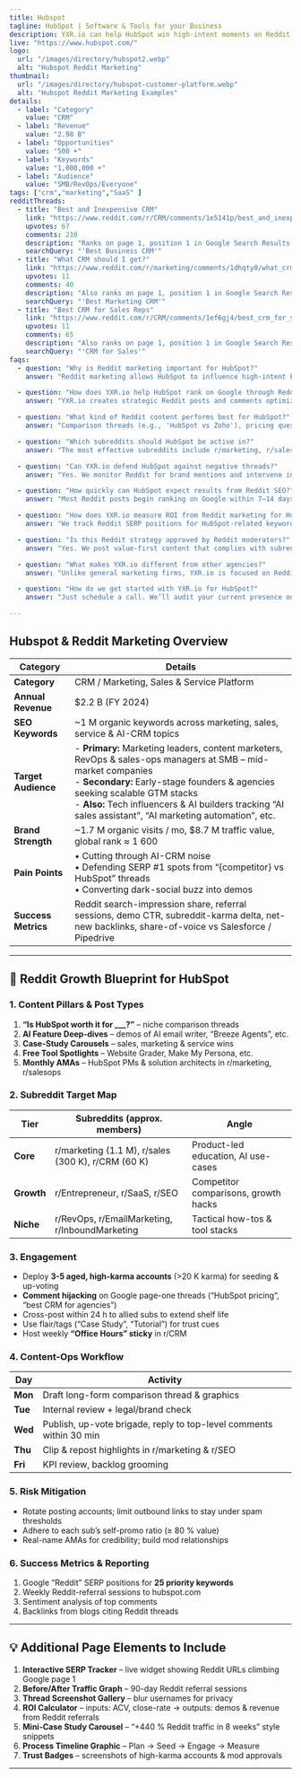 ```yaml
---
title: Hubspot
tagline: HubSpot | Software & Tools for your Business 
description: YXR.io can help HubSpot win high-intent moments on Reddit by creating strategic posts and comments that rank on Google. We target keywords like “best CRM for startups,” using high-karma accounts to influence threads and defend your brand in organic search. Our team manages everything from ideation to moderation outreach, driving real traffic and brand authority through Reddit's trusted user base.
live: "https://www.hubspot.com/"
logo:
  url: "/images/directory/hubspot2.webp"
  alt: "Hubspot Reddit Marketing"
thumbnail:
  url: "/images/directory/hubspot-customer-platform.webp"
  alt: "Hubspot Reddit Marketing Examples"
details:
  - label: "Category"
    value: "CRM"
  - label: "Revenue"
    value: "2.98 B"
  - label: "Opportunities"
    value: "500 +"
  - label: "Keywords"
    value: "1,000,000 +"
  - label: "Audience"
    value: "SMB/RevOps/Everyone"
tags: ["crm","marketing","SaaS" ]
redditThreads:
  - title: "Best and Inexpensive CRM"
    link: "https://www.reddit.com/r/CRM/comments/1e5141p/best_and_inexpensive_crm_for_small_business/https://www.reddit.com/r/CRM/comments/1e5141p/best_and_inexpensive_crm_for_small_business/"
    upvotes: 67
    comments: 210
    description: "Ranks on page 1, position 1 in Google Search Results. To get to the top comment of this thread you only need 16 upvotes."
    searchQuery: "'Best Business CRM'"
  - title: "What CRM should I get?"
    link: "https://www.reddit.com/r/marketing/comments/1dhqty0/what_crm_should_i_get/"
    upvotes: 11
    comments: 40
    description: "Also ranks on page 1, position 1 in Google Search Results. Even easier to rank as the first comment of this thread - 15 upvotes."
    searchQuery: "'Best Marketing CRM'"
  - title: "Best CRM for Sales Reps"
    link: "https://www.reddit.com/r/CRM/comments/1ef6gj4/best_crm_for_sales_reps/"
    upvotes: 11
    comments: 65
    description: "Also ranks on page 1, position 1 in Google Search Results. Even easier to rank as the first comment of this thread - 15 upvotes."
    searchQuery: "'CRM for Sales'"
faqs:
  - question: "Why is Reddit marketing important for HubSpot?"
    answer: "Reddit marketing allows HubSpot to influence high-intent buyers who are searching for CRMs, marketing tools, and sales platforms. Many Reddit threads about 'best CRM for startups' or 'HubSpot vs Salesforce' rank on page one of Google. YXR.io helps HubSpot own those conversations and convert organic interest into demo requests."

  - question: "How does YXR.io help HubSpot rank on Google through Reddit?"
    answer: "YXR.io creates strategic Reddit posts and comments optimized for SEO. We use aged, high-karma accounts to post in trusted subreddits, targeting keywords like 'HubSpot pricing Reddit' and 'CRM for SMBs.' Our team drives early engagement to boost visibility, helping those threads rank on Google."

  - question: "What kind of Reddit content performs best for HubSpot?"
    answer: "Comparison threads (e.g., 'HubSpot vs Zoho'), pricing questions, AI feature breakdowns, and tool recommendations perform best. We also highlight HubSpot’s free tools and post success stories in subreddits like r/marketing, r/sales, and r/CRM to reach real decision-makers."

  - question: "Which subreddits should HubSpot be active in?"
    answer: "The most effective subreddits include r/marketing, r/sales, r/CRM, r/SaaS, r/RevOps, and r/EmailMarketing. These are active communities where potential HubSpot customers regularly ask about CRMs, lead gen tools, marketing automation, and startup tech stacks."

  - question: "Can YXR.io defend HubSpot against negative threads?"
    answer: "Yes. We monitor Reddit for brand mentions and intervene in real time using high-trust accounts. When threads like 'Why I left HubSpot' or 'Is HubSpot worth it?' begin trending, we offer fact-based, respectful responses that shift sentiment and highlight real customer wins."

  - question: "How quickly can HubSpot expect results from Reddit SEO?"
    answer: "Most Reddit posts begin ranking on Google within 7–14 days, especially for long-tail keywords like 'best CRM for marketing teams' or 'HubSpot CRM Reddit.' Traffic and engagement usually increase in the first 30 days, with compounding value over time as the threads stay indexed."

  - question: "How does YXR.io measure ROI from Reddit marketing for HubSpot?"
    answer: "We track Reddit SERP positions for HubSpot-related keywords, Reddit referral traffic to HubSpot.com, post engagement (upvotes, comments), and backlink generation. These metrics are summarized in a transparent dashboard updated weekly."

  - question: "Is this Reddit strategy approved by Reddit moderators?"
    answer: "Yes. We post value-first content that complies with subreddit rules. We avoid spam tactics, rotate accounts, and maintain positive relationships with mods to ensure long-term visibility for HubSpot posts and comments."

  - question: "What makes YXR.io different from other agencies?"
    answer: "Unlike general marketing firms, YXR.io is focused on Reddit SEO. We specialize in ranking Reddit content on Google for decision-stage keywords. For a high-volume brand like HubSpot, this means capturing organic traffic your blog or ads might miss."

  - question: "How do we get started with YXR.io for HubSpot?"
    answer: "Just schedule a call. We’ll audit your current presence on Reddit and Google, identify ranking opportunities, and deliver a custom Reddit SEO strategy tailored to HubSpot’s marketing and sales goals."

---
```




## Hubspot & Reddit Marketing Overview

| Category | Details |
|----------|---------|
| **Category** | CRM / Marketing, Sales & Service Platform |
| **Annual Revenue** | \$2.2 B (FY 2024) |
| **SEO Keywords** | ~1 M organic keywords across marketing, sales, service & AI-CRM topics |
| **Target Audience** | - **Primary:** Marketing leaders, content marketers, RevOps & sales-ops managers at SMB – mid-market companies <br>- **Secondary:** Early-stage founders & agencies seeking scalable GTM stacks<br>- **Also:** Tech influencers & AI builders tracking “AI sales assistant”, “AI marketing automation”, etc. |
| **Brand Strength** | ~1.7 M organic visits / mo, \$8.7 M traffic value, global rank ≈ 1 600 |
| **Pain Points** | • Cutting through AI-CRM noise<br>• Defending SERP #1 spots from “{competitor} vs HubSpot” threads<br>• Converting dark-social buzz into demos |
| **Success Metrics** | Reddit search-impression share, referral sessions, demo CTR, subreddit-karma delta, net-new backlinks, share-of-voice vs Salesforce / Pipedrive |
---

## 🚀 Reddit Growth Blueprint for **HubSpot**

### 1. Content Pillars & Post Types
1. **“Is HubSpot worth it for ___?”** – niche comparison threads  
2. **AI Feature Deep-dives** – demos of AI email writer, “Breeze Agents”, etc.  
3. **Case-Study Carousels** – sales, marketing & service wins  
4. **Free Tool Spotlights** – Website Grader, Make My Persona, etc.  
5. **Monthly AMAs** – HubSpot PMs & solution architects in r/marketing, r/salesops  

### 2. Subreddit Target Map

| Tier | Subreddits (approx. members) | Angle |
|------|-----------------------------|-------|
| **Core** | r/marketing (1.1 M), r/sales (300 K), r/CRM (60 K) | Product-led education, AI use-cases |
| **Growth** | r/Entrepreneur, r/SaaS, r/SEO | Competitor comparisons, growth hacks |
| **Niche** | r/RevOps, r/EmailMarketing, r/InboundMarketing | Tactical how-tos & tool stacks |

### 3. Engagement 
- Deploy **3-5 aged, high-karma accounts** (>20 K karma) for seeding & up-voting  
- **Comment hijacking** on Google page-one threads (“HubSpot pricing”, “best CRM for agencies”)  
- Cross-post within 24 h to allied subs to extend shelf life  
- Use flair/tags (“Case Study”, “Tutorial”) for trust cues  
- Host weekly **“Office Hours” sticky** in r/CRM  

### 4. Content-Ops Workflow

| Day | Activity |
|-----|----------|
| **Mon** | Draft long-form comparison thread & graphics |
| **Tue** | Internal review + legal/brand check |
| **Wed** | Publish, up-vote brigade, reply to top-level comments within 30 min |
| **Thu** | Clip & repost highlights in r/marketing & r/SEO |
| **Fri** | KPI review, backlog grooming |

### 5. Risk Mitigation
- Rotate posting accounts; limit outbound links to stay under spam thresholds  
- Adhere to each sub’s self-promo ratio (≥ 80 % value)  
- Real-name AMAs for credibility; build mod relationships  

### 6. Success Metrics & Reporting
1. Google “Reddit” SERP positions for **25 priority keywords**  
2. Weekly Reddit-referral sessions to hubspot.com  
3. Sentiment analysis of top comments  
4. Backlinks from blogs citing Reddit threads  

---

## 💡 Additional Page Elements to Include

1. **Interactive SERP Tracker** – live widget showing Reddit URLs climbing Google page 1  
2. **Before/After Traffic Graph** – 90-day Reddit referral sessions  
3. **Thread Screenshot Gallery** – blur usernames for privacy  
4. **ROI Calculator** – inputs: ACV, close-rate → outputs: demos & revenue from Reddit referrals  
5. **Mini-Case Study Carousel** – “+440 % Reddit traffic in 8 weeks” style snippets  
6. **Process Timeline Graphic** – Plan → Seed → Engage → Measure  
7. **Trust Badges** – screenshots of high-karma accounts & mod approvals  

---
